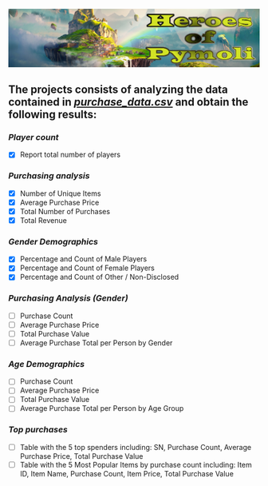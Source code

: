 ![Heroes Of Pymoli](Resources/header.png)

## The projects consists of analyzing the data contained in [*purchase_data.csv*](Resources/purchase_data.csv) and obtain the following results:

### *Player count*
- [X] Report total number of players

### *Purchasing analysis*
- [X] Number of Unique Items
- [X] Average Purchase Price
- [X] Total Number of Purchases
- [X] Total Revenue

### *Gender Demographics*
- [X] Percentage and Count of Male Players
- [X] Percentage and Count of Female Players
- [X] Percentage and Count of Other / Non-Disclosed

### *Purchasing Analysis (Gender)*
- [ ] Purchase Count
- [ ] Average Purchase Price
- [ ] Total Purchase Value
- [ ] Average Purchase Total per Person by Gender

### *Age Demographics*
- [ ] Purchase Count
- [ ] Average Purchase Price
- [ ] Total Purchase Value
- [ ] Average Purchase Total per Person by Age Group

### *Top purchases*

- [ ] Table with the 5 top spenders including: SN, Purchase Count, Average Purchase Price, Total Purchase Value
- [ ] Table with the 5 Most Popular Items by purchase count including: Item ID, Item Name, Purchase Count, Item Price, Total Purchase Value
